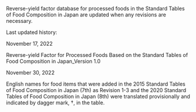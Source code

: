 Reverse-yield factor database for processed foods in the Standard Tables of Food Composition in Japan are updated when any revisions are necessary.



Last updated history:

November 17, 2022

Reverse-yield Factor for Processed Foods Based on the Standard Tables of Food Composition in Japan_Version 1.0

November 30, 2022

English names for food items that were added in the 2015 Standard Tables of Food Composition in Japan (7th) as Revision 1-3 and the 2020 Standard Tables of Food Composition in Japan (8th) were translated provisionally and indicated by dagger mark, †, in the table.
